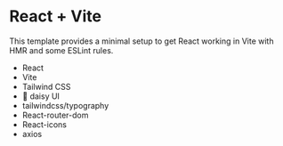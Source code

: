 # React + Vite

This template provides a minimal setup to get React working in Vite with HMR and some ESLint rules.

- React
- Vite
- Tailwind CSS
- 🌼 daisy UI
- tailwindcss/typography
- React-router-dom
- React-icons
- axios
